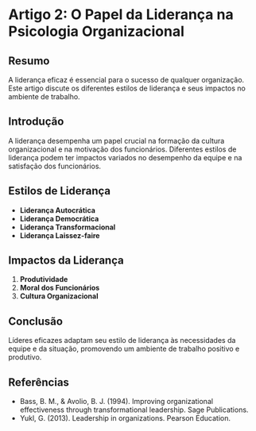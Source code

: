 # Artigo 2: O Papel da Liderança na Psicologia Organizacional

## Resumo

A liderança eficaz é essencial para o sucesso de qualquer organização. Este artigo discute os diferentes estilos de liderança e seus impactos no ambiente de trabalho.

## Introdução

A liderança desempenha um papel crucial na formação da cultura organizacional e na motivação dos funcionários. Diferentes estilos de liderança podem ter impactos variados no desempenho da equipe e na satisfação dos funcionários.

## Estilos de Liderança

- **Liderança Autocrática**
- **Liderança Democrática**
- **Liderança Transformacional**
- **Liderança Laissez-faire**

## Impactos da Liderança

1. **Produtividade**
2. **Moral dos Funcionários**
3. **Cultura Organizacional**

## Conclusão

Líderes eficazes adaptam seu estilo de liderança às necessidades da equipe e da situação, promovendo um ambiente de trabalho positivo e produtivo.

## Referências

- Bass, B. M., & Avolio, B. J. (1994). Improving organizational effectiveness through transformational leadership. Sage Publications.
- Yukl, G. (2013). Leadership in organizations. Pearson Education.
